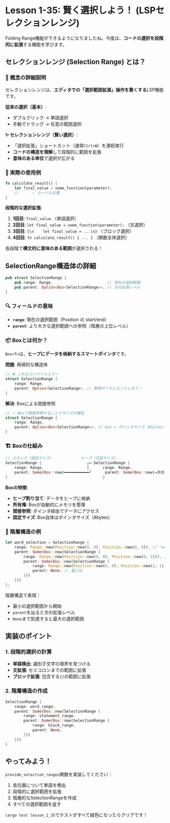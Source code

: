 # Lesson 1-35: 賢く選択しよう！ (LSPセレクションレンジ)

Folding Range機能ができるようになりましたね。今度は、**コードの選択を段階的に拡張**する機能を学びます。

## セレクションレンジ (Selection Range) とは？

### 📖 概念の詳細説明

セレクションレンジは、**エディタでの「選択範囲拡張」操作を賢くする**LSP機能です。

**従来の選択（基本）**:
- ダブルクリック → 単語選択
- 手動でドラッグ → 任意の範囲選択

**✨ セレクションレンジ（賢い選択）**:
- 「選択拡張」ショートカット（通常`Ctrl+W`）を連続実行
- **コードの構造を理解**して段階的に範囲を拡張
- **意味のある単位**で選択が広がる

### 🎯 実際の使用例

```rust
fn calculate_result() {
    let final_value = some_function(parameter);
    //      ↑ カーソル位置
}
```

**段階的な選択拡張**:
1. **1回目**: `final_value` （単語選択）
2. **2回目**: `let final_value = some_function(parameter);` （文選択）
3. **3回目**: `{\n    let final_value = ...\n}` （ブロック選択）
4. **4回目**: `fn calculate_result() { ... }` （関数全体選択）

各段階で**構文的に意味のある範囲**が選択される！

## SelectionRange構造体の詳細

```rust
pub struct SelectionRange {
    pub range: Range,                        // 現在の選択範囲
    pub parent: Option<Box<SelectionRange>>, // 次の拡張レベル
}
```

### 🔍 フィールドの意味

- **`range`**: 現在の選択範囲（Position の start/end）
- **`parent`**: より大きな選択範囲への参照（階層の上位レベル）

### 📦 Boxとは何か？

`Box<T>`は、**ヒープにデータを格納するスマートポインタ**です。

**問題**: 再帰的な構造体
```rust
// ❌ これはコンパイルエラー
struct SelectionRange {
    range: Range,
    parent: Option<SelectionRange>, // 無限サイズになってしまう！
}
```

**解決**: Boxによる間接参照
```rust
// ✅ Boxで間接参照することでサイズが確定
struct SelectionRange {
    range: Range,
    parent: Option<Box<SelectionRange>>, // Box = ポインタサイズ（8bytes）
}
```

### 🏗️ Boxの仕組み

```rust
// スタック（固定サイズ）            ヒープ（可変サイズ）
SelectionRange {                    ┌→ SelectionRange {
    range: Range,                   │      range: Range,
    parent: Some(Box::new(━━━━━━━━━━━┘      parent: Some(Box::new(→次の階層))
}                                          }
```

**Boxの特徴**:
- **ヒープ割り当て**: データをヒープに格納
- **所有権**: Boxが自動的にメモリを管理
- **間接参照**: ポインタ経由でデータにアクセス
- **固定サイズ**: Box自体はポインタサイズ（8bytes）

### 🔗 階層構造の例

```rust
let word_selection = SelectionRange {
    range: Range::new(Position::new(0, 4), Position::new(0, 8)), // "word"
    parent: Some(Box::new(SelectionRange {
        range: Range::new(Position::new(0, 0), Position::new(0, 15)), // "let word = 1;"
        parent: Some(Box::new(SelectionRange {
            range: Range::new(Position::new(0, 0), Position::new(2, 1)), // ブロック全体
            parent: None, // 最上位
        }))
    }))
};
```

階層構造で表現：
- 最小の選択範囲から開始
- `parent`を辿ると次の拡張レベル
- `None`まで到達すると最大の選択範囲

## 実装のポイント

### 1. 段階的選択の計算
- **単語検出**: 識別子文字の境界を見つける
- **文拡張**: セミコロンまでの範囲に拡張
- **ブロック拡張**: 包含する`{}`の範囲に拡張

### 2. 階層構造の作成
```rust
SelectionRange {
    range: word_range,
    parent: Some(Box::new(SelectionRange {
        range: statement_range,
        parent: Some(Box::new(SelectionRange {
            range: block_range,
            parent: None,
        }))
    }))
}
```

## やってみよう！

`provide_selection_ranges`関数を実装してください：

1. 各位置について単語を検出
2. 段階的に選択範囲を拡張
3. 階層的なSelectionRangeを作成
4. すべての選択範囲を返す

`cargo test lesson_1_35`でテストがすべて緑色になったらクリアです！